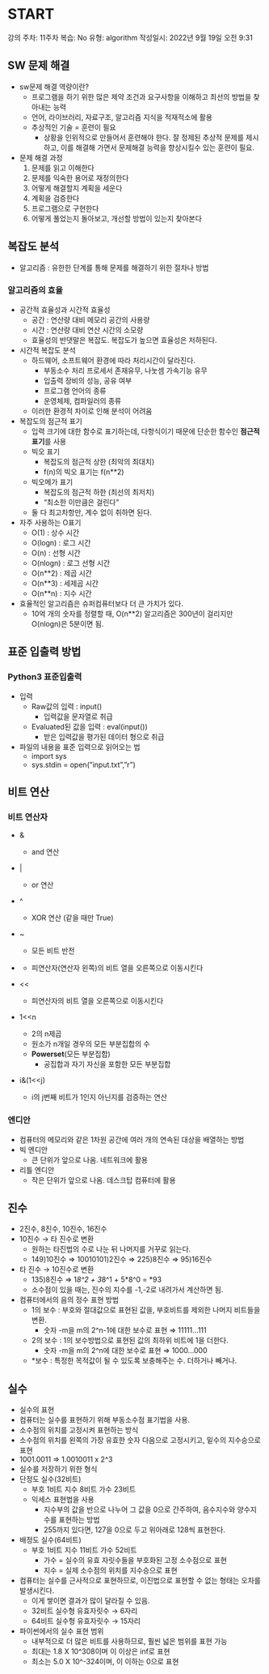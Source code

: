 # START

강의 주차: 11주차
복습: No
유형: algorithm
작성일시: 2022년 9월 19일 오전 9:31

## SW 문제 해결

- sw문제 해결 역량이란?
    - 프로그램을 하기 위한 많은 제약 조건과 요구사항을 이해하고 최선의 방법을 찾아내는 능력
    - 언어, 라이브러리, 자료구조, 알고리즘 지식을 적재적소에 활용
    - 추상적인 기술 = 훈련이 필요
        - 상황을 인위적으로 만들어서 훈련해야 한다. 잘 정제된 추상적 문제를 제시하고, 이를 해결해 가면서 문제해결 능력을 향상시킬수 있는 훈련이 필요.
- 문제 해결 과정
    1. 문제를 읽고 이해한다
    2. 문제를 익숙한 용어로 재정의한다
    3. 어떻게 해결할지 계획을 세운다
    4. 계획을 검증한다
    5. 프로그램으로 구현한다
    6. 어떻게 풀었는지 돌아보고, 개선할 방법이 있는지 찾아본다

## 복잡도 분석

- 알고리즘 : 유한한 단계를 통해 문제를 해결하기 위한 절차나 방법

### 알고리즘의 효율

- 공간적 효율성과 시간적 효율성
    - 공간 : 연산량 대비 메모리 공간의 사용량
    - 시간 : 연산량 대비 연산 시간의 소모량
    - 효율성의 반댓말은 복잡도. 복잡도가 높으면 효율성은 저하된다.
- 시간적 복잡도 분석
    - 하드웨어, 소프트웨어 환경에 따라 처리시간이 달라진다.
        - 부동소수 처리 프로세서 존재유무, 나눗셈 가속기능 유무
        - 입출력 장비의 성능, 공유 여부
        - 프로그램 언어의 종류
        - 운영체제, 컴파일러의 종류
    - 이러한 환경적 차이로 인해 분석이 어려움
- 복잡도의 점근적 표기
    - 입력 크기에 대한 함수로 표기하는데, 다항식이기 때문에 단순한 함수인 **점근적 표기**를 사용
    - 빅오 표기
        - 복잡도의 점근적 상한 (최악의 최대치)
        - f(n)의 빅오 표기는 f(n**2)
    - 빅오메가 표기
        - 복잡도의 점근적 하한 (최선의 최저치)
        - “최소한 이만큼은 걸린다”
    - 둘 다 최고차항만, 계수 없이 취하면 된다.
- 자주 사용하는 O표기
    - O(1) : 상수 시간
    - O(logn) : 로그 시간
    - O(n) : 선형 시간
    - O(nlogn) : 로그 선형 시간
    - O(n**2) : 제곱 시간
    - O(n**3) : 세제곱 시간
    - O(n**n) : 지수 시간
- 효율적인 알고리즘은 슈퍼컴퓨터보다 더 큰 가치가 있다.
    - 10억 개의 숫자를 정렬할 때, O(n**2) 알고리즘은 300년이 걸리지만 O(nlogn)은 5분이면 됨.

## 표준 입출력 방법

### Python3 표준입출력

- 입력
    - Raw값의 입력 : input()
        - 입력값을 문자열로 취급
    - Evaluated된 값을 입력 : eval(input())
        - 받은 입력값을 평가된 데이터 형으로 취급
- 파일의 내용을 표준 입력으로 읽어오는 법
    - import sys
    - sys.stdin = open(”input.txt”,”r”)

## 비트 연산

### 비트 연산자

- &
    - and 연산
- |
    - or 연산
- ^
    - XOR 연산 (같을 때만 True)
- ~
    - 모든 비트 반전
- >>
    - 피연산자(연산자 왼쪽)의 비트 열을 오른쪽으로 이동시킨다
- <<
    - 피연산자의 비트 열을 오른쪽으로 이동시킨다

- 1<<n
    - 2의 n제곱
    - 원소가 n개일 경우의 모든 부분집합의 수
    - **Powerset**(모든 부분집합)
        - 공집합과 자기 자신을 포함한 모든 부분집합
- i&(1<<j)
    - i의 j번째 비트가 1인지 아닌지를 검증하는 연산

### 엔디안

- 컴퓨터의 메모리와 같은 1차원 공간에 여러 개의 연속된 대상을 배열하는 방법
- 빅 엔디안
    - 큰 단위가 앞으로 나옴. 네트워크에 활용
- 리틀 엔디안
    - 작은 단위가 앞으로 나옴. 데스크탑 컴퓨터에 활용

## 진수

- 2진수, 8진수, 10진수, 16진수
- 10진수 → 타 진수로 변환
    - 원하는 타진법의 수로 나눈 뒤 나머지를 거꾸로 읽는다.
    - 149)10진수 ⇒ 10010101)2진수 ⇒ 225)8진수 ⇒ 95)16진수
- 타 진수 → 10진수로 변환
    - 135)8진수 ⇒ 1*8^2 + 3*8^1 + 5*8^0 = *93
    - 소수점이 있을 때는, 진수의  지수를 -1,-2로 내려가서 계산하면 됨.
- 컴퓨터에서의 음의 정수 표현 방법
    - 1의 보수 : 부호와 절대값으로 표현된 값을, 부호비트를 제외한 나머지 비트들을 변환.
        - 숫자 -m을 m의 2^n-1에 대한 보수로 표현 ⇒ 11111…111
    - 2의 보수 : 1의 보수방법으로 표현된 값의 최하위 비트에 1을 더한다.
        - 숫자 -m을 m의 2^n에 대한 보수로 표현 ⇒ 1000…000
    - *보수 : 특정한 목적값이 될 수 있도록 보충해주는 수. 더하거나 빼거나.

## 실수

- 실수의 표현
- 컴퓨터는 실수를 표현하기 위해 부동소수점 표기법을 사용.
- 소수점의 위치를 고정시켜 표현하는 방식
- 소수점의 위치를 왼쪽의 가장 유효한 숫자 다음으로 고정시키고, 밑수의 지수승으로 표현
- 1001.0011 ⇒ 1.0010011 x 2^3
- 실수를 저장하기 위한 형식
- 단정도 실수(32비트)
    - 부호 1비트 지수 8비트 가수 23비트
    - 익세스 표현법을 사용
        - 지수부의 값을 반으로 나누어 그 값을 0으로 간주하여, 음수지수와 양수지수를 표현하는 방법
        - 255까지 있다면, 127을 0으로 두고 위아래로 128씩 표현한다.
- 배정도 실수(64비트)
    - 부호 1비트 지수 11비트 가수 52비트
        - 가수 = 실수의 유효 자릿수들을 부호화된 고정 소수점으로 표현
        - 지수 = 실제 소수점의 위치를 지수승으로 표현
- 컴퓨터는 실수를 근사적으로 표현하므로, 이진법으로 표현할 수 없는 형태는 오차를 발생시킨다.
    - 이게 쌓이면 결과가 많이 달라질 수 있음.
    - 32비트 실수형 유효자릿수 → 6자리
    - 64비트 실수형 유효자릿수 → 15자리
- 파이썬에서의 실수 표현 범위
    - 내부적으로 더 많은 비트를 사용하므로, 훨씬 넓은 범위를 표현 가능
    - 최대는 1.8 X 10^308이며 이 이상은 inf로 표현
    - 최소는 5.0 X 10^-324이며, 이 이하는 0으로 표현